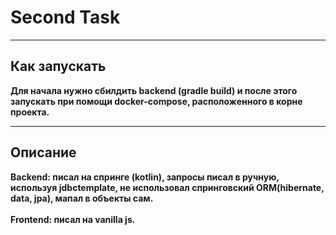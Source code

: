 # Second Task #

<hr/>

## Как запускать ##
**Для начала нужно сбилдить backend (gradle build) и после этого запускать при помощи docker-compose, расположенного в корне проекта.**

<hr/>

## Описание ##
**Backend: писал на спринге (kotlin), запросы писал в ручную, используя jdbctemplate, не использовал спринговский ORM(hibernate, data, jpa), мапал в объекты сам.**
<br/>
<br/>
**Frontend: писал на vanilla js.** 